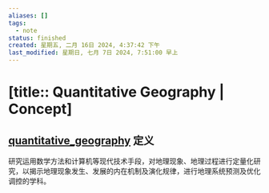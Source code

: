 ```yaml
---
aliases: []
tags:
  - note
status: finished
created: 星期五, 二月 16日 2024, 4:37:42 下午
last_modified: 星期日, 七月 7日 2024, 7:51:00 早上
---
```


# [title:: Quantitative Geography | Concept]

## [quantitative_geography](quantitative_geography.md) 定义

研究运用数学方法和计算机等现代技术手段，对地理现象、地理过程进行定量化研究，以揭示地理现象发生、发展的内在机制及演化规律，进行地理系统预测及优化调控的学科。
